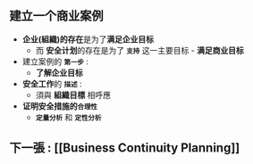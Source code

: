 ## 建立一个商业案例
- **企业(組織)的存在**是为了**满足企业目标**
	- 而 **安全计划**的存在是为了 **`支持`** 这一主要目标 - **满足商业目标**
- 建立案例的 **`第一步`** :
	-  **了解企业目标**
- **安全工作**的 **`描述`** :
	- 須與 **組織目標** 相呼應
- **证明安全措施的`合理性`**
	- **`定量分析`** 和 **`定性分析`**

## 下一張 : [[Business Continuity Planning]]